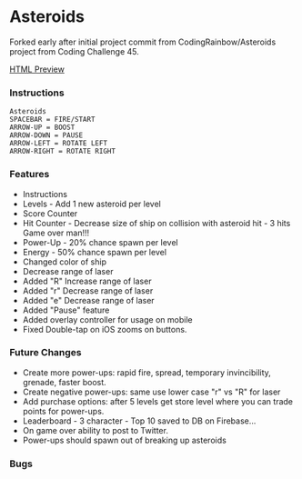 # Asteroids


Forked early after initial project commit from CodingRainbow/Asteroids project from Coding Challenge 45.

[HTML Preview](http://davidjmerritt.github.io/Asteroids/)


### Instructions
    Asteroids
    SPACEBAR = FIRE/START
    ARROW-UP = BOOST
    ARROW-DOWN = PAUSE
    ARROW-LEFT = ROTATE LEFT
    ARROW-RIGHT = ROTATE RIGHT


### Features
- Instructions
- Levels - Add 1 new asteroid per level
- Score Counter
- Hit Counter - Decrease size of ship on collision with asteroid hit - 3 hits Game over man!!!
- Power-Up - 20% chance spawn per level
- Energy - 50% chance spawn per level
- Changed color of ship
- Decrease range of laser
- Added "R" Increase range of laser
- Added "r" Decrease range of laser
- Added "e" Decrease range of laser
- Added "Pause" feature
- Added overlay controller for usage on mobile
- Fixed Double-tap on iOS zooms on buttons.


### Future Changes
- Create more power-ups: rapid fire, spread, temporary invincibility, grenade, faster boost.
- Create negative power-ups: same use lower case "r" vs "R" for laser
- Add purchase options: after 5 levels get store level where you can trade points for power-ups.
- Leaderboard - 3 character - Top 10 saved to DB on Firebase...
- On game over ability to post to Twitter.
- Power-ups should spawn out of breaking up asteroids

### Bugs
